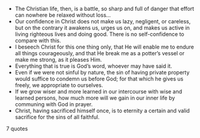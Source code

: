  - The Christian life, then, is a battle, so sharp and full of danger that effort can nowhere be relaxed without loss...
 - Our confidence in Christ does not make us lazy, negligent, or careless, but on the contrary it awakens us, urges us on, and makes us active in living righteous lives and doing good. There is no self-confidence to compare with this.
 - I beseech Christ for this one thing only, that He will enable me to endure all things courageously, and that He break me as a potter’s vessel or make me strong, as it pleases Him.
 - Everything that is true is God’s word, whoever may have said it.
 - Even if we were not sinful by nature, the sin of having private property would suffice to condemn us before God; for that which he gives us freely, we appropriate to ourselves.
 - If we grow wiser and more learned in our intercourse with wise and learned persons, how much more will we gain in our inner life by communing with God in prayer.
 - Christ, having sacrificed himself once, is to eternity a certain and valid sacrifice for the sins of all faithful.

7 quotes